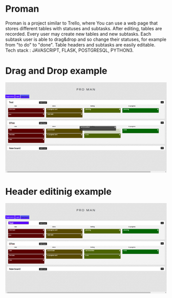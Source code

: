 # Proman

Proman is a project similar to Trello, where You can use a web page that stores different tables with statuses and subtasks. After editing, tables are recorded. Every user may create new tables and new subtasks. Each subtask user is able to drag&drop  and so change their statuses, for example from  "to do" to "done". Table headers and subtasks are easily editable. 
Tech stack : JAVASCRIPT, FLASK, POSTGRESQL, PYTHON3.


# Drag and Drop example
![Drag&drop](https://github.com/Taras2907/proman-javascript/blob/master/Screenshot%20from%202020-01-06%2008-44-31.png)

# Header editinig example
![Edit headers](https://github.com/Taras2907/proman-javascript/blob/master/Screenshot%20from%202020-01-06%2008-44-38.png)


